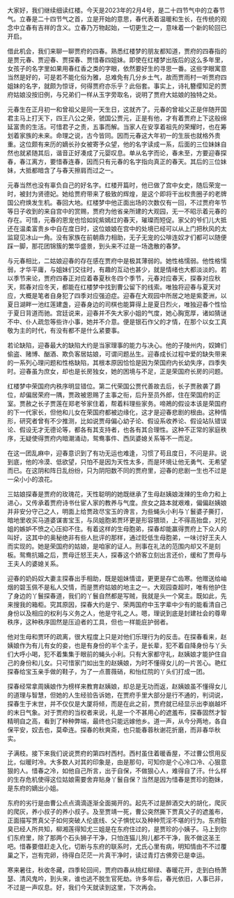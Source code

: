 
大家好，我们继续细读红楼。今天是2023年的2月4号，是二十四节气中的立春节气。立春是二十四节气之首，立是开始的意思，春代表着温暖和生长，在传统的观念中立春有吉祥的含义。立春乃万物起始，一切更生之一，意味着一个新的轮回已开启。

借此机会，我们来聊一聊贾府的四春。熟悉红楼梦的朋友都知道，贾府的四春指的是贾元春、贾迎春、贾探春、贾惜春四姐妹。即使在红楼梦出版后的这么多年里，女孩子的名字里如果用春红香之类的字眼，依然要好生的寻思一番。这些字眼寓意当然是好的，可是若不能化俗为雅，总难免有几分乡土气，故而贾雨村一听贾府四姐妹的名字，就颇为惊讶，何得贾府亦乐乎？此俗套。事实上，诗礼簪缨知足的贾府姑娘没按旧例，与兄弟们一样从玉字旁取名，说明了贾府大姑娘的独特之处。

元春生在正月初一和曾祖父是同一天生日，这就齐了。元春的曾祖父正是伴随开国君主马上打天下，四王八公之荣，虢国公贾元，正是有他，才有着贾府上下这般绵延富贵的生活。可惜君子之责，五事而解。当家人在安享着祖先的荣耀时，也在筹划着家族的未来。命理之说，古今皆同。因而元春这大年初一的生辰也就格外贵重。这位颇有来历的嫡长孙女被寄予众望，他的名字读成一系，后面的三位妹妹自然也就紧随其后，谐音正好凑成了元婴叹息。单从名字而论，春未至，方要迎春探春，春江离方，要惜春连春，因而只有元春的名字指向真正的春天。其后的三位妹妹，大抵都暗含了与春天擦肩而过之一。

元春当然也没有辜负自己的好名字。红楼开篇时，他已做了宫中女史，随后荣宠一时，被封为贤德妃。她给贾府带来了极致的辉煌，是这个即将干出权贵圈子的老牌国公府焕发生机。春回大地。红楼梦中他正面出场的次数仅有一回，不过贾府年节等日子收到的来自宫中的赏赐，贾府为他省亲所建的大观园，无一不昭示着元春的存在。可惜，元春的恩宠也恰如姹紫嫣红的春天，璀璨而短促。家父的爷们儿大抵还在温柔富贵乡中自在度日时，这位娘娘在宫中的处境已经可以从上门把秋风的太监窥见冰山一角。没有家族在前朝鼎力相助，无子无宠的公啡连奴才们都可以随便踩一脚，那花团锦簇的繁华盛景，到头来不过是一场逸散的春梦。

与元春相比，二姑娘迎春的存在感在贾府中是极其薄弱的。她性格懦弱。他性格懦弱，才华平庸，与姐妹们交往时，有趣的互动也甚少，就是情绪也大都淡淡的。若以季节来论，贾府四春正对应着春夏秋冬四个季节，元春对应春天，探春对应秋天，熙春对应冬天，都能在红楼梦中找到曹公留下的线索。唯独将迎春与夏天对应，大概是笔者自身犯了四季对应强迫症。迎春在大观园中所居之地是紫菱洲，以夏日湖畔一池红莲建盏，迎春身边的司棋也能算得上是夏日烈火，唯独迎春个性恰于夏日背道而驰。宫廷说来，迎春并不失大家小姐的气度，她心胸宽厚，诸如猜谜不中、仆人疏忽等些许小事，她并不介意。便是银石作父的才情，在那个以女工真敬为主的时代，有没有都不是什么紧要事。

若论缺陷，迎春最大的缺陷大约是当家理事的能力与决心。他的子陵州内，奴婢们偷盗、赌博、酗酒、欺负客居姑娘，可谓问题丛生。迎春成长过程中爱的缺失带来的一系列心理问题和性格缺陷，其根本原因恰恰是因为荣国府内长幼失序，四季失时。迎春虽为庶女，却也是长房独女，她的困境与不足，正是荣国府长房的问题。

红楼梦中荣国府内秩序明显错位。第二代荣国公贾代善故去后，长子贾赦袭了爵位，却偏居荣府一隅，贾政被恩赐了主事之衔，后升至员外郎，住在荣国府的正室。贾赦之长子贾莲在郑老爷家住着，帮着料理些家务。啼鴂的假设本该是荣国府的下一代家长，但他和儿女在荣国府都被边缘化，这才是迎春悲剧的根由。这种情形，研究者曾有不少推测，比如说贾母偏心幼子论、假设系收养论、假设站队错误论、假设无才无德论等，都各有其支持者，也各有其合理性。这种不正常的家庭秩序，无疑使得贾府内暗潮涌动，鸳鸯事件、西凤婆媳关系等不一而足。

在这一团乱麻中，迎春意识到了有功无运也难逢，习惯了苟且度日，不问是非。说到底，他的冷漠、低欲望，只怕不是因为天性太多，而是环境让他无勇气、无希望而已。在这阴和阵日乱纷纷，只为阴阳数不同的贾府里，迎春的悲剧一生也不过是一朵小小的浪花。

三姑娘探春是贾府的玫瑰花，天性聪明的她既继承了生母赵姨娘泼辣的生命力和上进心，又传承着贾府诗书仕宦人家的教养与气度。庶女之路本就艰难，偏偏赵姨娘并非安分守己之人，明面上给贾政尽宝玉的谗言，为些蝇头小利与丫鬟婆子撕打，暗地里收买马道婆谋害宝玉，与凤姐胞弟贾环更是形容猥琐，上不得高抬盘，对兄姐的嫉妒不愤之心压抑不住。有着这样的生母胞弟，探春却能赢得贾府上下众人的叫好，这其中的奥秘绝非有些人批评的那样，通过贬低生母胞弟，一味讨好王夫人而实现的。她是荣国府的姑娘，是咱家的证人。刑事在礼法的范围内却又不是刻板。鸳鸯抗婚之后，贾母迁怒王夫人，探春这个娇客立刻出言还价，缓和了贾母与王夫人的婆媳关系。

迎春的奶妈奴大妻主探春出手相助，既是姐妹情谊，更更是存亡齿寒。他赠送给岫烟的碧玉佩不是私人交情，而是贾府姑娘的地主之一。大观园查超时，唯有他护住了身边的丫鬟探春道，我们的丫鬟自然都是写贼，我就是头一个窝主。既如此，先来搜我的箱柜。究其原因，探春大约是宁、荣两国府中玉字辈中少有的能看清自己身份以及相应的权利与义务之人，他是守礼之人。嗯，理说到底是封建社会的尊卑秩序，这种秩序固然是压迫者的工具，但也一样能庇护弱者。

他对生母和贾环的疏离，很大程度上只是对他们乐理行为的反击。在探春看来，赵姨娘作为有儿有女的妾，也是有身份的半个主子，是长辈，犯不着自降身份与丫头们大呼小喝，犯不着集集于眼前的蝇头小利。只有大家都守礼，赵姨娘才能护住自己的身份和儿女。只可惜家门如出生的赵姨娘，为时不懂得女儿的一片苦心。艳红探春给宝玉亲手做的鞋子，为了一点蔷薇硝，和怡红院的丫头们打成一团。

探春经常拿周姨娘作为榜样来教育赵姨娘，却总是无功而返，赵姨娘虽不懂得女儿的道理与智慧，但她的人生经验告诉她，在贾府手里大部分是行不通的，判词说，探春生于末世，并不仅仅是大厦将倾，而是在此之前，贾府就已经显示出李崩越坏的末日气象。对于贾府的当权者来说，礼是一个不甚用心的遮羞布，探春固然才智精明自之高，看到了种种弊端，最终也只能远嫁他乡。道一声，从今分两地，各自保平安，奴去也，莫牵连。探春的秋爽斋，也只能春蓉秋谢花折磨，而非春华秋实。

子满枝。接下来我们说说贾府的第四村西村。西村虽住着暖香屋，不过曹公惯用反比，似暖时冷。大多数人对其的印象是，由是那句，可知你是个心冷口冷、心狠意狠的人。惜春之冷，如他自己所言，出于自保，不做狠心人，难得自了汗。什么样的生存危机使得这位姑娘需要舍弃贴身丫鬟自保？当然是因为惜春是贾珍的胞妹，是东府的嫡出小姐。

东府的劣行是由曹公点点滴滴逐渐全面揭开的。起先不过是醉酒交大的胡化，爬灰的爬灰，养小叔子的养小叔子。及至贾靖一死，曹公突然撕下贾真父子的遮羞布，正面描写贾真父子如何突破人伦底线、父子惧忧以及种种荒淫不堪的行为。东府脏臭已经人所共知，柳湘莲得知尤三姐是在东府住过的，是贾珍的小姨子。马上到你们东府里，除了那两个石头狮子干净，只怕连猫儿狗儿都不干净，我不做这圣王吧。惜春要借赶走入化，切断与东府的联系时，尤氏心里有病，明知情由不不过覆巢之下，岂有完卵，待得白茫茫一片真干净时，读过青灯古佛旁已是幸运。

寒来暑往，秋收冬藏，四季轮回间，贾府四春从桃红柳绿、春暖花开，走到白杨萧瑟、清风鬼吟，到头来，谁也逃不脱生官死劫。许多年后，春光依旧，人事已非，不过是一声叹息。好，我们今天就读到这里，下次再会。


